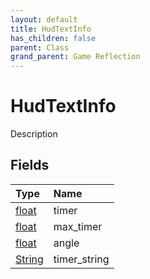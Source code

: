 ```yaml
---
layout: default
title: HudTextInfo
has_children: false
parent: Class
grand_parent: Game Reflection
---
```

# HudTextInfo
Description 

## Fields

| Type | Name |
|:----------|:--------------|
| [float](/riftbreaker-wiki/docs/game-reflection/components/float/) | timer |
| [float](/riftbreaker-wiki/docs/game-reflection/components/float/) | max_timer |
| [float](/riftbreaker-wiki/docs/game-reflection/components/float/) | angle |
| [String](/riftbreaker-wiki/docs/game-reflection/components/string/) | timer_string |

